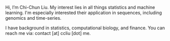Hi, I’m Chi-Chun Liu. My interest lies in all things statistics and machine learning. I'm especially interested their application in sequences, including genomics and time-series.

I have background in statistics, computational biology, and finance. You can reach me via: contact [at] ccliu [dot] me.
